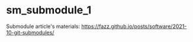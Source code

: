 # sm_submodule_1
Submodule article's materials: https://fazz.github.io/posts/software/2021-10-git-submodules/
